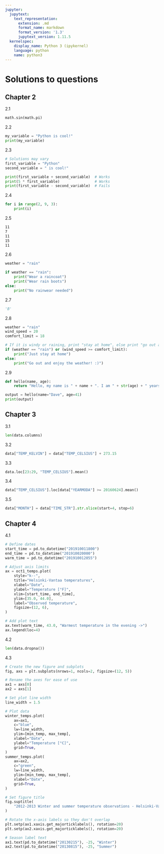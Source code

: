 ```yaml
---
jupyter:
  jupytext:
    text_representation:
      extension: .md
      format_name: markdown
      format_version: '1.3'
      jupytext_version: 1.11.5
  kernelspec:
    display_name: Python 3 (ipykernel)
    language: python
    name: python3
---
```


<!-- #region -->
# Solutions to questions

## Chapter 2

2.1
```python
math.sin(math.pi)
```

2.2 
```python
my_variable = "Python is cool!"
print(my_variable)
```

2.3 
```python
# Solutions may vary
first_variable = "Python"
second_variable = " is cool!"

print(first_variable + second_variable)  # Works
print(5 * first_variable)                # Works
print(first_variable - second_variable)  # Fails
```

2.4 
```python
for i in range(2, 9, 3):
    print(i)
```

2.5
```bash
11
7
11
15
11
```

2.6
```python
weather = "rain"

if weather == "rain":
    print("Wear a raincoat")
    print("Wear rain boots")
else:
    print("No rainwear needed")
```

2.7
```python
'B'
```

2.8
```python
weather = "rain"
wind_speed = 20
comfort_limit = 18

# If it is windy or raining, print "stay at home", else print "go out and enjoy the weather!"
if (weather == "rain") or (wind_speed >= comfort_limit):
    print("Just stay at home")
else:
    print("Go out and enjoy the weather! :)")
```

2.9
```python
def hello(name, age):
    return "Hello, my name is " + name + ". I am " + str(age) + " years old."

output = hello(name="Dave", age=41)
print(output)
```
<!-- #endregion -->

<!-- #region -->
## Chapter 3

3.1
```python
len(data.columns)
```

3.2
```python
data["TEMP_KELVIN"] = data["TEMP_CELSIUS"] + 273.15
```

3.3
```python
data.loc[23:29, "TEMP_CELSIUS"].mean()
```

3.4
```python
data["TEMP_CELSIUS"].loc[data["YEARMODA"] >= 20160624].mean()
```

3.5
```python
data["MONTH"] = data["TIME_STR"].str.slice(start=4, stop=6)
```
<!-- #endregion -->

<!-- #region -->
## Chapter 4

4.1
```python
# Define dates
start_time = pd.to_datetime("201910011800")
end_time = pd.to_datetime("201910020000")
warm_time = pd.to_datetime("201910012055")

# Adjust axis limits
ax = oct1_temps.plot(
    style="k--",
    title="Helsinki-Vantaa temperatures",
    xlabel="Date",
    ylabel="Temperature [°F]",
    xlim=[start_time, end_time],
    ylim=[35.0, 44.0],
    label="Observed temperature",
    figsize=(12, 6),
)

# Add plot text
ax.text(warm_time, 43.0, "Warmest temperature in the evening ->")
ax.legend(loc=4)
```

4.2
```python
len(data.dropna())
```

4.3
```python
# Create the new figure and subplots
fig, axs = plt.subplots(nrows=1, ncols=2, figsize=(12, 5))

# Rename the axes for ease of use
ax1 = axs[0]
ax2 = axs[1]

# Set plot line width
line_width = 1.5

# Plot data
winter_temps.plot(
    ax=ax1,
    c="blue",
    lw=line_width,
    ylim=[min_temp, max_temp],
    xlabel="Date",
    ylabel="Temperature [°C]",
    grid=True,
)
summer_temps.plot(
    ax=ax2,
    c="green",
    lw=line_width,
    ylim=[min_temp, max_temp],
    xlabel="Date",
    grid=True,
)

# Set figure title
fig.suptitle(
    "2012-2013 Winter and summer temperature observations - Helsinki-Vantaa airport"
)

# Rotate the x-axis labels so they don't overlap
plt.setp(ax1.xaxis.get_majorticklabels(), rotation=20)
plt.setp(ax2.xaxis.get_majorticklabels(), rotation=20)

# Season label text
ax1.text(pd.to_datetime("20130215"), -25, "Winter")
ax2.text(pd.to_datetime("20130815"), -25, "Summer")
```
<!-- #endregion -->
